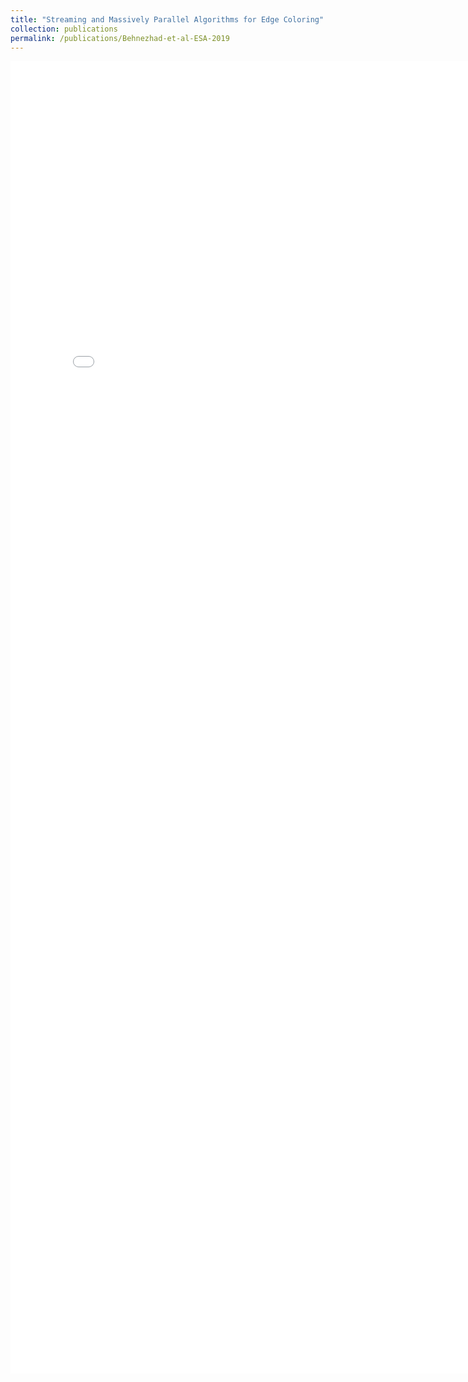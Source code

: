 ```yaml
---
title: "Streaming and Massively Parallel Algorithms for Edge Coloring"
collection: publications
permalink: /publications/Behnezhad-et-al-ESA-2019
---
```


<embed src="../files/Behnezhad_et_al_ESA_2019.pdf" width="800px" height="2100px" />
